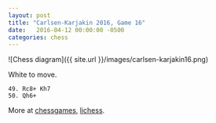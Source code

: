 ```yaml
---
layout: post
title: "Carlsen-Karjakin 2016, Game 16"
date:   2016-04-12 00:00:00 -0500
categories: chess
---
```


![Chess diagram]({{ site.url }}/images/carlsen-karjakin16.png)

White to move.

<!--more-->

    49. Rc8+ Kh7
    50. Qh6+

More at [chessgames](http://www.chessgames.com/perl/chessgame?gid=1848607),
[lichess](https://en.lichess.org/training/102787).